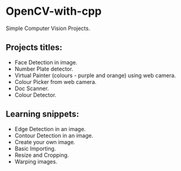 # OpenCV-with-cpp
Simple Computer Vision Projects.

## Projects titles:
- Face Detection in image.
- Number Plate detector.
- Virtual Painter (colours - purple and orange) using web camera.
- Colour Picker from web camera.
- Doc Scanner.
- Colour Detector.

## Learning snippets:
- Edge Detection in an image.
- Contour Detection in an image.
- Create your own image.
- Basic Importing.
- Resize and Cropping.
- Warping images.
